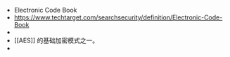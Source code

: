 - Electronic Code Book
- https://www.techtarget.com/searchsecurity/definition/Electronic-Code-Book
-
- [[AES]] 的基础加密模式之一。
-